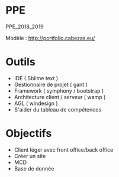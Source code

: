 # PPE
PPE_2018_2019

Modèle : http://portfolio.cabezas.eu/

# Outils
- IDE ( Sblime text )
- Gestionnaire de projet ( gant )
- Framework ( symphony / bootstrap )
- Architecture client / serveur ( wamp )
- AGL ( windesign )
- S'aider du tableau de compétences

# Objectifs
- Client léger avec front office/back office
- Créer un site
- MCD
- Base de donnée
